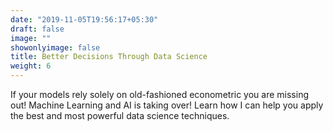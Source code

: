 ```yaml
---
date: "2019-11-05T19:56:17+05:30"
draft: false
image: ""
showonlyimage: false
title: Better Decisions Through Data Science
weight: 6
---
```



<!--more-->
If your models rely solely on old-fashioned econometric you are missing out! Machine Learning and AI is taking over! Learn how I can help you apply the best and most powerful data science techniques.

